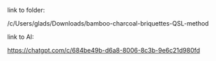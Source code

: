link to folder:

/c/Users/glads/Downloads/bamboo-charcoal-briquettes-QSL-method


link to AI:

https://chatgpt.com/c/684be49b-d6a8-8006-8c3b-9e6c21d980fd
